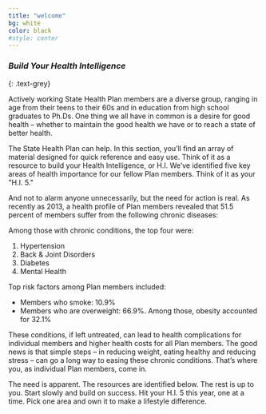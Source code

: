 ```yaml
---
title: "welcome"
bg: white
color: black
#style: center
---
```


### *Build Your Health Intelligence*
{: .text-grey}

<!-- <span class="fa-stack subtlecircle" style="font-size:100px; background:rgba(255,166,0,0.1)">
  <i class="fa fa-circle fa-stack-2x text-white"></i>
  <i class="fa fa-medkit fa-stack-1x text-orange"></i>
</span> -->
<!-- ![Get Moving]({{ site.baseurl }}/assets/applegang.jpg) -->

Actively working State Health Plan members are a diverse group, ranging in age from their teens to their 60s and in education from high school graduates to Ph.Ds. One thing we all have in common is a desire for good health – whether to maintain the good health we have or to reach a state of better health.

The State Health Plan can help.  In this section, you’ll find an array of material designed for quick reference and easy use. Think of it as a resource to build your Health Intelligence, or H.I. We’ve identified five key areas of health importance for our fellow Plan members. Think of it as your "H.I. 5."

And not to alarm anyone unnecessarily, but the need for action is real. As recently as 2013, a health profile of Plan members revealed that 51.5 percent of members suffer from the following chronic diseases:  

<div id="chart_div"></div>

Among those with chronic conditions, the top four were:

1. Hypertension
2. Back & Joint Disorders
3. Diabetes
4. Mental Health

Top risk factors among Plan members included:

* Members who smoke: 10.9%
* Members who are overweight: 66.9%. Among those, obesity accounted for 32.1%

These conditions, if left untreated, can lead to health complications for individual members and higher health costs for all Plan members. The good news is that simple steps – in reducing weight, eating healthy and reducing stress – can go a long way to easing these chronic conditions. That’s where you, as individual Plan members, come in.

The need is apparent. The resources are identified below. The rest is up to you. Start slowly and build on success. Hit your H.I. 5 this year, one at a time.  Pick one area and own it to make a lifestyle difference.
